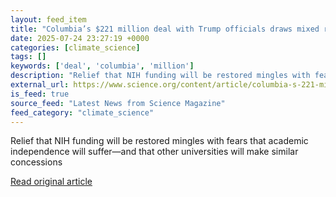 ```yaml
---
layout: feed_item
title: "Columbia’s $221 million deal with Trump officials draws mixed reactions from researchers"
date: 2025-07-24 23:27:19 +0000
categories: [climate_science]
tags: []
keywords: ['deal', 'columbia', 'million']
description: "Relief that NIH funding will be restored mingles with fears that academic independence will suffer—and that other universities will make similar concessions"
external_url: https://www.science.org/content/article/columbia-s-221-million-deal-trump-officials-draws-mixed-reactions-researchers
is_feed: true
source_feed: "Latest News from Science Magazine"
feed_category: "climate_science"
---
```


Relief that NIH funding will be restored mingles with fears that academic independence will suffer—and that other universities will make similar concessions

[Read original article](https://www.science.org/content/article/columbia-s-221-million-deal-trump-officials-draws-mixed-reactions-researchers)
